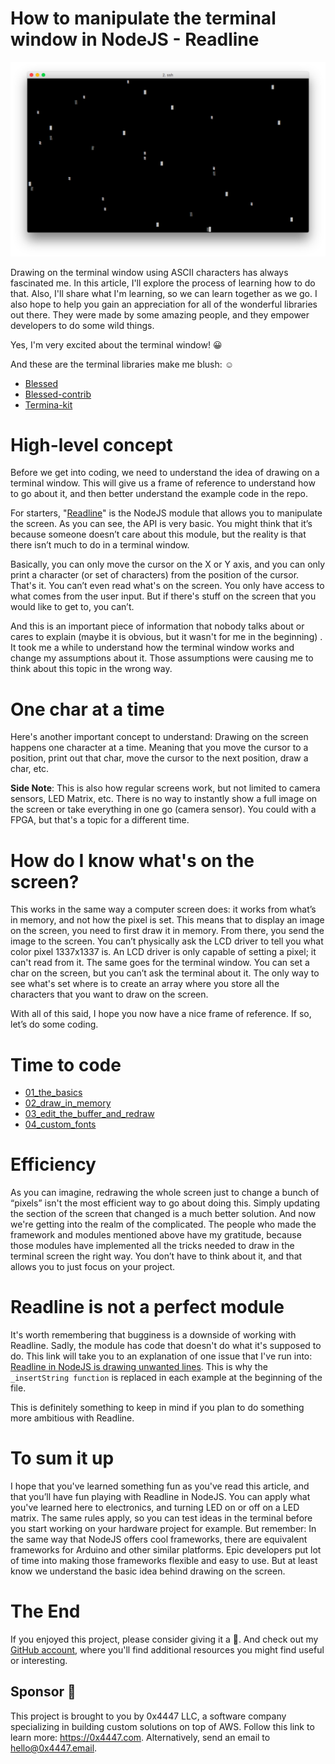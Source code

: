 # How to manipulate the terminal window in NodeJS - Readline

![star_flicker](https://raw.githubusercontent.com/davidgatti/How-to-use-Readline-in-NodeJS/master/assets/star_flicker.png)

Drawing on the terminal window using ASCII characters has always fascinated me. In this article, I'll explore the process of learning how to do that. Also, I'll share what I'm learning, so we can learn together as we go. I also hope to help you gain an appreciation for all of the wonderful libraries out there. They were made by some amazing people, and they empower developers to do some wild things.

Yes, I'm very excited about the terminal window! 😀

And these are the terminal libraries make me blush: ☺️

- [Blessed](https://www.npmjs.com/package/blessed)
- [Blessed-contrib](https://github.com/yaronn/blessed-contrib)
- [Termina-kit](https://www.npmjs.com/package/terminal-kit)

# High-level concept

Before we get into coding, we need to understand the idea of drawing on a terminal window. This will give us a frame of reference to understand how to go about it, and then better understand the example code in the repo.

For starters, "[Readline](https://nodejs.org/api/readline.html)" is the NodeJS module that allows you to manipulate the screen. As you can see, the API is very basic. You might think that it’s because someone doesn’t care about this module, but the reality is that there isn’t much to do in a terminal window.

Basically, you can only move the cursor on the X or Y axis, and you can only print a character (or set of characters) from the position of the cursor. That's it. You can’t even read what's on the screen. You only have access to what comes from the user input. But if there's stuff on the screen that you would like to get to, you can’t.

And this is an important piece of information that nobody talks about or cares to explain (maybe it is obvious, but it wasn't for me in the beginning) . It took me a while to understand how the terminal window works and change my assumptions about it. Those assumptions were causing me to think about this topic in the wrong way.

# One char at a time

Here's another important concept to understand: Drawing on the screen happens one character at a time. Meaning that you move the cursor to a position, print out that char, move the cursor to the next position, draw a char, etc.

**Side Note**: This is also how regular screens work, but not limited to camera sensors, LED Matrix, etc. There is no way to instantly show a full image on the screen or take everything in one go (camera sensor). You could with a FPGA, but that's a topic for a different time.

# How do I know what's on the screen?

This works in the same way a computer screen does: it works from what’s in memory, and not how the pixel is set. This means that to display an image on the screen, you need to first draw it in memory. From there, you send the image to the screen. You can’t physically ask the LCD driver to tell you what color pixel 1337x1337 is. An LCD driver is only capable of setting a pixel; it can't read from it. The same goes for the terminal window. You can set a char on the screen, but you can’t ask the terminal about it. The only way to see what's set where is to create an array where you store all the characters that you want to draw on the screen.

With all of this said, I hope you now have a nice frame of reference. If so, let’s do some coding.

# Time to code

- [01_the_basics](https://github.com/davidgatti/How-to-use-Readline-in-NodeJS/tree/master/01_the_basics)
- [02_draw_in_memory](https://github.com/davidgatti/How-to-use-Readline-in-NodeJS/tree/master/02_draw_in_memory)
- [03_edit_the_buffer_and_redraw](https://github.com/davidgatti/How-to-use-Readline-in-NodeJS/tree/master/03_edit_the_buffer_and_redraw)
- [04_custom_fonts](https://github.com/davidgatti/How-to-use-Readline-in-NodeJS/tree/master/04_custom_fonts)

# Efficiency

As you can imagine, redrawing the whole screen just to change a bunch of “pixels” isn't the most efficient way to go about doing this. Simply updating the section of the screen that changed is a much better solution. And now we're getting into the realm of the complicated. The people who made the framework and modules mentioned above have my gratitude, because those modules have implemented all the tricks needed to draw in the terminal screen the right way. You don’t have to think about it, and that allows you to just focus on your project.

# Readline is not a perfect module

It's worth remembering that bugginess is a downside of working with Readline. Sadly, the module has code that doesn't do what it's supposed to do. This link will take you to an explanation of one issue that I've run into: [Readline in NodeJS is drawing unwanted lines](https://stackoverflow.com/questions/41314556/readline-in-nodejs-is-drawing-unwanted-lines). This is why the `_insertString function` is replaced in each example at the beginning of the file.

This is definitely something to keep in mind if you plan to do something more ambitious with Readline.

# To sum it up

I hope that you've learned something fun as you've read this article, and that you’ll have fun playing with Readline in NodeJS. You can apply what you've learned here to electronics, and turning LED on or off on a LED matrix. The same rules apply, so you can test ideas in the terminal before you start working on your hardware project for example. But remember: In the same way that NodeJS offers cool frameworks, there are equivalent frameworks for Arduino and other similar platforms. Epic developers put lot of time into making those frameworks flexible and easy to use. But at least know we understand the basic idea behind drawing on the screen.

# The End

If you enjoyed this project, please consider giving it a 🌟. And check out my [GitHub account](https://github.com/davidgatti), where you'll find additional resources you might find useful or interesting.

## Sponsor 🎊

This project is brought to you by 0x4447 LLC, a software company specializing in building custom solutions on top of AWS. Follow this link to learn more: https://0x4447.com. Alternatively, send an email to [hello@0x4447.email](mailto:hello@0x4447.email?Subject=Hello%20From%20Repo&Body=Hi%2C%0A%0AMy%20name%20is%20NAME%2C%20and%20I%27d%20like%20to%20get%20in%20touch%20with%20someone%20at%200x4447.%0A%0AI%27d%20like%20to%20discuss%20the%20following%20topics%3A%0A%0A-%20LIST_OF_TOPICS_TO_DISCUSS%0A%0ASome%20useful%20information%3A%0A%0A-%20My%20full%20name%20is%3A%20FIRST_NAME%20LAST_NAME%0A-%20My%20time%20zone%20is%3A%20TIME_ZONE%0A-%20My%20working%20hours%20are%20from%3A%20TIME%20till%20TIME%0A-%20My%20company%20name%20is%3A%20COMPANY%20NAME%0A-%20My%20company%20website%20is%3A%20https%3A%2F%2F%0A%0ABest%20regards.).
